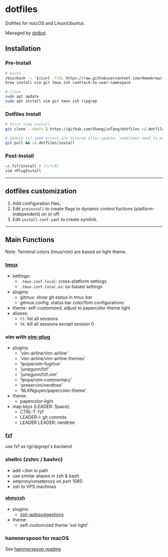 # dotfiles

Dotfiles for macOS and Linux(Ubuntu).

Managed by [dotbot](https://github.com/anishathalye/dotbot).

## Installation

### Pre-Install

```bash
# macOS
/bin/bash -c "$(curl -fsSL https://raw.githubusercontent.com/Homebrew/install/HEAD/install.sh)"  # install homebrew
brew install vim git tmux zsh reattach-to-user-namespace
```

```bash
# Linux
sudo apt update
sudo apt install vim git tmux zsh ripgrep
```

### Dotfiles Install

```bash
# First time install
git clone --depth 1 https://github.com/ShangjinTang/dotfiles ~/.dotfiles && ~/.dotfiles/install

# Update (if some errors are occured after update, sometimes need to manually remove old symlinks in $HOME directory)
git pull && ~/.dotfiles/install
```

### Post-Install


```bash
~/.fzf/install # (Y/Y/N)
vim +PlugInstall
```

---

## dotfiles customization

1. Add configuration files.
2. Edit `preinstall` to create flags to dynamic control fuctions (platform-independent) on or off.
3. Edit `install.conf.yaml` to create symlink.

---

## Main Functions

Note: Terminal colors (tmux/vim) are based on light theme.

### [tmux](https://github.com/gpakosz/.tmux.git)

- settings:
  - `.tmux.conf.local`: cross-platform settings 
  - `.tmux.conf.local.os`: os-based settings
- plugins:
  - gitmux: show git status in tmux bar
  - gitmux.config: status bar color/font configurations
- theme: self-customized, adjust to papercolor-theme light
- aliases:
  - `tl`: list all sessions
  - `tk`: kill all sessions except session 0

### vim with [vim-plug](https://github.com/junegunn/vim-plug)

- plugins:
  - 'vim-airline/vim-airline'
  - 'vim-airline/vim-airline-themes'
  - 'tpope/vim-fugitive'
  - 'junegunn/fzf'
  - 'junegunn/fzf.vim'
  - 'tpope/vim-commentary'
  - 'preservim/nerdtree'
  - 'NLKNguyen/papercolor-theme'
- theme:
  - papercolor-light
- map keys (LEADER: Space):
  - CTRL-T: fzf
  - LEADER-l: git commits
  - LEADER LEADER: nerdtree

### [fzf](https://github.com/junegunn/fzf)

use fzf as rg(ripgrep)'s backend


### shellrc (zshrc / bashrc)

- add ~/bin to path
- use similar aliases in zsh & bash
- setproxy/unsetproxy on port 1080
- ssh to VPS machines


#### [ohmyzsh](https://github.com/ohmyzsh/ohmyzsh)

- plugins:
  - [zsh-autosuggestions](https://github.com/zsh-users/zsh-autosuggestions)
- theme:
  - self-customized theme 'sol-light'


### hammerspoon for macOS

See [hammerspoon readme](https://github.com/ShangjinTang/dotfiles/blob/master/macos/hammerspoon/README.md)